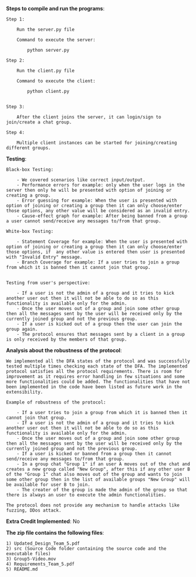 **Steps to compile and run the programs**:
	
	Step 1:
		
		Run the server.py file

		Command to execute the server:
			
			python server.py

	Step 2:
		
		Run the client.py file

		Command to execute the client:
			
			python client.py


	Step 3:
		
		After the client joins the server, it can login/sign to join/create a chat group.

	Step 4:
		
		Multiple client instances can be started for joining/creating different groups.


**Testing**:

	Black-box Testing:
		
		- We covered scenarios like correct input/output.
		- Performance errors for example: only when the user logs in the server then only he will be presented with option of joining or creating a group.
		- Error guessing for example: When the user is presented with option of joining or creating a group then it can only choose/enter those options, any other value will be considered as an invalid entry.
		- Cause-effect graph for example: After being banned from a group a user cannot send/receive any messages to/from that group.

	White-box Testing:
		
		- Statement Coverage for example: When the user is presented with option of joining or creating a group then it can only choose/enter those options, if  any other value is entered then user is presented with "Invalid Entry" message.
		- Branch Coverage for example: If a user tries to join a group from which it is banned then it cannot join that group.


	Testing from user's perspective:
		
		- If a user is not the admin of a group and it tries to kick another user out then it will not be able to do so as this functionality is available only for the admin.
		- Once the user moves out of a group and join some other group then all the messages sent by the user will be received only by the currently joined group and not the previous group.
		- If a user is kicked out of a group then the user can join the group again.
		- The protocol ensures that messages sent by a client in a group is only received by the members of that group.


**Analysis about the robustness of the protocol**:
	
	We implemented all the DFA states of the protocol and was successfully tested multiple times checking each state of the DFA. The implemented protocol satisfies all the protocol requirements. There is room for improvement as it requires error handling in few situations and some more functionalities could be added. The functionalities that have not been implemented in the code have been listed as future work in the extensibility. 

	Example of robustness of the protocol:
		
		- If a user tries to join a group from which it is banned then it cannot join that group.
		- If a user is not the admin of a group and it tries to kick another user out then it will not be able to do so as this functionality is available only for the admin.
		- Once the user moves out of a group and join some other group then all the messages sent by the user will be received only by the currently joined group and not the previous group.
		- If a user is kicked or banned from a group then it cannot send/receive any messages to/from that group.
		- In a group chat "Group 1" if an user A moves out of the chat and creates a new group called "New Group", after this if any other user B of the "Group 1" chat also moves out of the group and wants to join some other group then in the list of available groups "New Group" will be available for user B to join.
		- The creater of the group is made the admin of the group so that there is always an user to execute the admin functionalities. 

	The protocol does not provide any mechanism to handle attacks like fuzzing, DDos attack.



**Extra Credit Implemented**: No




**The zip file contains the following files**:
	
	1) Updated_Design_Team_5.pdf 
	2) src (Source Code folder containing the source code and the executable files)
	3) Group5-Video.mov
	4) Requirements_Team_5.pdf
	5) README.md

